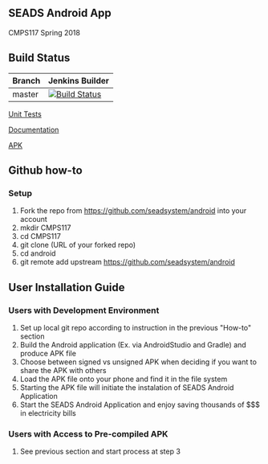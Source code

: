 ## SEADS Android App
CMPS117 Spring 2018

## Build Status
| Branch | Jenkins Builder | 
|--------|---------|
| master | [![Build Status](http://24.4.229.205:8080/buildStatus/icon?job=SEADS)](http://24.4.229.205:8080/job/SEADS/) | 

[Unit Tests](http://24.4.229.205:8080/job/SEADS/ws/SEADS_V2/app/build/reports/tests/testReleaseUnitTest/index.html)

[Documentation](http://24.4.229.205:8080/job/SEADS/ws/SEADS_V2/build/docs/overview-tree.html)

[APK](http://24.4.229.205:8080/job/SEADS/ws/SEADS_V2/app/build/outputs/apk/release/app-release.apk)

## Github how-to
### Setup
1. Fork the repo from https://github.com/seadsystem/android into your account
3. mkdir CMPS117
4. cd CMPS117
5. git clone (URL of your forked repo)
6. cd android
7. git remote add upstream https://github.com/seadsystem/android


## User Installation Guide
### Users with Development Environment
1. Set up local git repo according to instruction in the previous "How-to" section
2. Build the Android application (Ex. via AndroidStudio and Gradle) and produce APK file
3. Choose between signed vs unsigned APK when deciding if you want to share the APK with others
4. Load the APK file onto your phone and find it in the file system
5. Starting the APK file will initiate the instalation of SEADS Android Application
6. Start the SEADS Android Application and enjoy saving thousands of $$$ in electricity bills

### Users with Access to Pre-compiled APK
1. See previous section and start process at step 3

